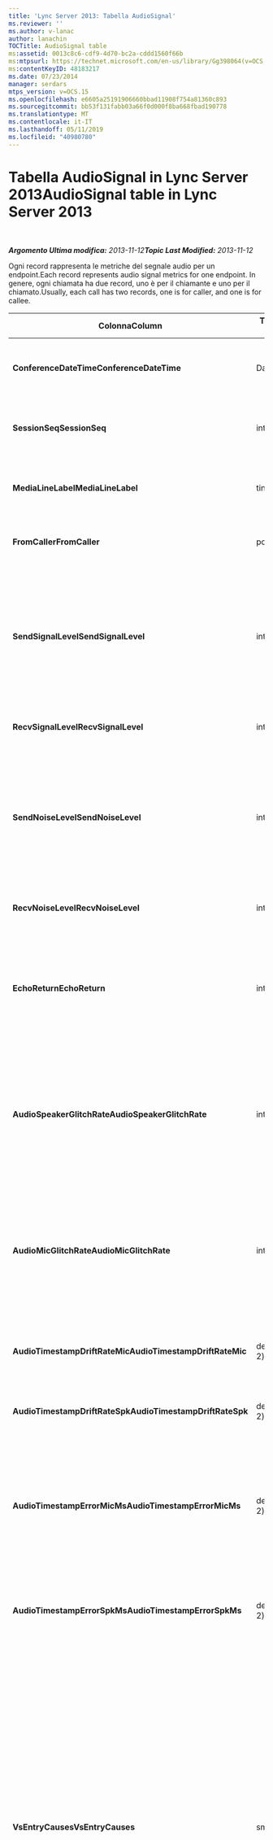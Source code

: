 ```yaml
---
title: 'Lync Server 2013: Tabella AudioSignal'
ms.reviewer: ''
ms.author: v-lanac
author: lanachin
TOCTitle: AudioSignal table
ms:assetid: 0013c8c6-cdf9-4d70-bc2a-cddd1560f66b
ms:mtpsurl: https://technet.microsoft.com/en-us/library/Gg398064(v=OCS.15)
ms:contentKeyID: 48183217
ms.date: 07/23/2014
manager: serdars
mtps_version: v=OCS.15
ms.openlocfilehash: e6605a25191906660bbad11908f754a81360c893
ms.sourcegitcommit: bb53f131fabb03a66f0d000f8ba668fbad190778
ms.translationtype: MT
ms.contentlocale: it-IT
ms.lasthandoff: 05/11/2019
ms.locfileid: "40980780"
---
```

<div data-xmlns="http://www.w3.org/1999/xhtml">

<div class="topic" data-xmlns="http://www.w3.org/1999/xhtml" data-msxsl="urn:schemas-microsoft-com:xslt" data-cs="http://msdn.microsoft.com/en-us/">

<div data-asp="http://msdn2.microsoft.com/asp">

# <a name="audiosignal-table-in-lync-server-2013"></a><span data-ttu-id="8913e-102">Tabella AudioSignal in Lync Server 2013</span><span class="sxs-lookup"><span data-stu-id="8913e-102">AudioSignal table in Lync Server 2013</span></span>

</div>

<div id="mainSection">

<div id="mainBody">

<span> </span>

<span data-ttu-id="8913e-103">_**Argomento Ultima modifica:** 2013-11-12_</span><span class="sxs-lookup"><span data-stu-id="8913e-103">_**Topic Last Modified:** 2013-11-12_</span></span>

<span data-ttu-id="8913e-104">Ogni record rappresenta le metriche del segnale audio per un endpoint.</span><span class="sxs-lookup"><span data-stu-id="8913e-104">Each record represents audio signal metrics for one endpoint.</span></span> <span data-ttu-id="8913e-105">In genere, ogni chiamata ha due record, uno è per il chiamante e uno per il chiamato.</span><span class="sxs-lookup"><span data-stu-id="8913e-105">Usually, each call has two records, one is for caller, and one is for callee.</span></span>


<table>
<colgroup>
<col style="width: 25%" />
<col style="width: 25%" />
<col style="width: 25%" />
<col style="width: 25%" />
</colgroup>
<thead>
<tr class="header">
<th><span data-ttu-id="8913e-106"><strong>Colonna</strong></span><span class="sxs-lookup"><span data-stu-id="8913e-106"><strong>Column</strong></span></span></th>
<th><span data-ttu-id="8913e-107"><strong>Tipo di dati</strong></span><span class="sxs-lookup"><span data-stu-id="8913e-107"><strong>Data Type</strong></span></span></th>
<th><span data-ttu-id="8913e-108"><strong>Chiave/indice</strong></span><span class="sxs-lookup"><span data-stu-id="8913e-108"><strong>Key/Index</strong></span></span></th>
<th><span data-ttu-id="8913e-109"><strong>Dettagli</strong></span><span class="sxs-lookup"><span data-stu-id="8913e-109"><strong>Details</strong></span></span></th>
</tr>
</thead>
<tbody>
<tr class="odd">
<td><p><span data-ttu-id="8913e-110"><strong>ConferenceDateTime</strong></span><span class="sxs-lookup"><span data-stu-id="8913e-110"><strong>ConferenceDateTime</strong></span></span></p></td>
<td><p><span data-ttu-id="8913e-111">DateTime</span><span class="sxs-lookup"><span data-stu-id="8913e-111">datetime</span></span></p></td>
<td><p><span data-ttu-id="8913e-112">Principale</span><span class="sxs-lookup"><span data-stu-id="8913e-112">Primary</span></span></p></td>
<td><p><span data-ttu-id="8913e-113">A cui si fa riferimento dalla <a href="lync-server-2013-medialine-table.md">Tabella MediaLine in Lync Server 2013</a>.</span><span class="sxs-lookup"><span data-stu-id="8913e-113">Referenced from the <a href="lync-server-2013-medialine-table.md">MediaLine table in Lync Server 2013</a>.</span></span></p></td>
</tr>
<tr class="even">
<td><p><span data-ttu-id="8913e-114"><strong>SessionSeq</strong></span><span class="sxs-lookup"><span data-stu-id="8913e-114"><strong>SessionSeq</strong></span></span></p></td>
<td><p><span data-ttu-id="8913e-115">int</span><span class="sxs-lookup"><span data-stu-id="8913e-115">int</span></span></p></td>
<td><p><span data-ttu-id="8913e-116">Principale</span><span class="sxs-lookup"><span data-stu-id="8913e-116">Primary</span></span></p></td>
<td><p><span data-ttu-id="8913e-117">A cui si fa riferimento dalla <a href="lync-server-2013-medialine-table.md">Tabella MediaLine in Lync Server 2013</a>.</span><span class="sxs-lookup"><span data-stu-id="8913e-117">Referenced from the <a href="lync-server-2013-medialine-table.md">MediaLine table in Lync Server 2013</a>.</span></span></p></td>
</tr>
<tr class="odd">
<td><p><span data-ttu-id="8913e-118"><strong>MediaLineLabel</strong></span><span class="sxs-lookup"><span data-stu-id="8913e-118"><strong>MediaLineLabel</strong></span></span></p></td>
<td><p><span data-ttu-id="8913e-119">tinyint</span><span class="sxs-lookup"><span data-stu-id="8913e-119">tinyint</span></span></p></td>
<td><p><span data-ttu-id="8913e-120">Principale</span><span class="sxs-lookup"><span data-stu-id="8913e-120">Primary</span></span></p></td>
<td><p><span data-ttu-id="8913e-121">A cui si fa riferimento dalla <a href="lync-server-2013-medialine-table.md">Tabella MediaLine in Lync Server 2013</a>.</span><span class="sxs-lookup"><span data-stu-id="8913e-121">Referenced from the <a href="lync-server-2013-medialine-table.md">MediaLine table in Lync Server 2013</a>.</span></span></p></td>
</tr>
<tr class="even">
<td><p><span data-ttu-id="8913e-122"><strong>FromCaller</strong></span><span class="sxs-lookup"><span data-stu-id="8913e-122"><strong>FromCaller</strong></span></span></p></td>
<td><p><span data-ttu-id="8913e-123">po'</span><span class="sxs-lookup"><span data-stu-id="8913e-123">bit</span></span></p></td>
<td><p><span data-ttu-id="8913e-124">Principale</span><span class="sxs-lookup"><span data-stu-id="8913e-124">Primary</span></span></p></td>
<td><p><span data-ttu-id="8913e-125">0: dati del destinatario</span><span class="sxs-lookup"><span data-stu-id="8913e-125">0: Callee’s data</span></span></p>
<p><span data-ttu-id="8913e-126">1: dati del chiamante</span><span class="sxs-lookup"><span data-stu-id="8913e-126">1: Caller’s data</span></span></p></td>
</tr>
<tr class="odd">
<td><p><span data-ttu-id="8913e-127"><strong>SendSignalLevel</strong></span><span class="sxs-lookup"><span data-stu-id="8913e-127"><strong>SendSignalLevel</strong></span></span></p></td>
<td><p><span data-ttu-id="8913e-128">int</span><span class="sxs-lookup"><span data-stu-id="8913e-128">int</span></span></p></td>
<td><p> </p></td>
<td><p><span data-ttu-id="8913e-129">Rappresenta il livello di segnale audio per il controllo del guadagno post-analogico.</span><span class="sxs-lookup"><span data-stu-id="8913e-129">Represents the Post-Analog Gain Control audio signal level.</span></span> <span data-ttu-id="8913e-130">L'unità per questa metrica è dBmo.</span><span class="sxs-lookup"><span data-stu-id="8913e-130">The unit for this metric is dBmo.</span></span> <span data-ttu-id="8913e-131">Per una qualità accettabile, dovrebbe essere di almeno 30 dBmo.</span><span class="sxs-lookup"><span data-stu-id="8913e-131">For acceptable quality, it should be at least 30 dBmo.</span></span> <span data-ttu-id="8913e-132">Questa metrica non viene segnalata da un/V Conferencing Server o telefoni IP.</span><span class="sxs-lookup"><span data-stu-id="8913e-132">This metric is not reported by the A/V Conferencing Server or IP phones.</span></span></p></td>
</tr>
<tr class="even">
<td><p><span data-ttu-id="8913e-133"><strong>RecvSignalLevel</strong></span><span class="sxs-lookup"><span data-stu-id="8913e-133"><strong>RecvSignalLevel</strong></span></span></p></td>
<td><p><span data-ttu-id="8913e-134">int</span><span class="sxs-lookup"><span data-stu-id="8913e-134">int</span></span></p></td>
<td><p> </p></td>
<td><p><span data-ttu-id="8913e-135">Vedere SendSignalLevel.</span><span class="sxs-lookup"><span data-stu-id="8913e-135">See SendSignalLevel.</span></span></p></td>
</tr>
<tr class="odd">
<td><p><span data-ttu-id="8913e-136"><strong>SendNoiseLevel</strong></span><span class="sxs-lookup"><span data-stu-id="8913e-136"><strong>SendNoiseLevel</strong></span></span></p></td>
<td><p><span data-ttu-id="8913e-137">int</span><span class="sxs-lookup"><span data-stu-id="8913e-137">int</span></span></p></td>
<td><p> </p></td>
<td><p><span data-ttu-id="8913e-138">Rappresenta il livello di rumore audio del controllo di guadagno post-analogico.</span><span class="sxs-lookup"><span data-stu-id="8913e-138">Represents the Post-Analog Gain Control audio noise level.</span></span> <span data-ttu-id="8913e-139">L'unità per questa metrica è dBmo.</span><span class="sxs-lookup"><span data-stu-id="8913e-139">The unit for this metric is dBmo.</span></span> <span data-ttu-id="8913e-140">Per una qualità accettabile, dovrebbe essere inferiore a 35 dBmo.</span><span class="sxs-lookup"><span data-stu-id="8913e-140">For acceptable quality, it should be less than 35 dBmo.</span></span> <span data-ttu-id="8913e-141">Questa metrica non viene segnalata da un/V Conferencing Server o telefoni IP.</span><span class="sxs-lookup"><span data-stu-id="8913e-141">This metric is not reported by the A/V Conferencing Server or IP phones.</span></span></p></td>
</tr>
<tr class="even">
<td><p><span data-ttu-id="8913e-142"><strong>RecvNoiseLevel</strong></span><span class="sxs-lookup"><span data-stu-id="8913e-142"><strong>RecvNoiseLevel</strong></span></span></p></td>
<td><p><span data-ttu-id="8913e-143">int</span><span class="sxs-lookup"><span data-stu-id="8913e-143">int</span></span></p></td>
<td><p> </p></td>
<td><p><span data-ttu-id="8913e-144">Vedere SendNoiseLevel.</span><span class="sxs-lookup"><span data-stu-id="8913e-144">See SendNoiseLevel.</span></span></p></td>
</tr>
<tr class="odd">
<td><p><span data-ttu-id="8913e-145"><strong>EchoReturn</strong></span><span class="sxs-lookup"><span data-stu-id="8913e-145"><strong>EchoReturn</strong></span></span></p></td>
<td><p><span data-ttu-id="8913e-146">int</span><span class="sxs-lookup"><span data-stu-id="8913e-146">int</span></span></p></td>
<td><p> </p></td>
<td><p><span data-ttu-id="8913e-147">Metrica di miglioramento della perdita di echo return.</span><span class="sxs-lookup"><span data-stu-id="8913e-147">Echo Return Loss Enhancement metric.</span></span> <span data-ttu-id="8913e-148">L'unità per questa metrica è dB.</span><span class="sxs-lookup"><span data-stu-id="8913e-148">The unit for this metric is dB.</span></span> <span data-ttu-id="8913e-149">I valori più bassi rappresentano meno eco.</span><span class="sxs-lookup"><span data-stu-id="8913e-149">Lower values represent less echo.</span></span> <span data-ttu-id="8913e-150">Questa metrica non viene segnalata da un/V Conferencing Server o telefoni IP.</span><span class="sxs-lookup"><span data-stu-id="8913e-150">This metric is not reported by the A/V Conferencing Server or IP phones.</span></span></p></td>
</tr>
<tr class="even">
<td><p><span data-ttu-id="8913e-151"><strong>AudioSpeakerGlitchRate</strong></span><span class="sxs-lookup"><span data-stu-id="8913e-151"><strong>AudioSpeakerGlitchRate</strong></span></span></p></td>
<td><p><span data-ttu-id="8913e-152">int</span><span class="sxs-lookup"><span data-stu-id="8913e-152">int</span></span></p></td>
<td><p> </p></td>
<td><p><span data-ttu-id="8913e-153">Inconvenienti medi per cinque minuti per il rendering del diffusore.</span><span class="sxs-lookup"><span data-stu-id="8913e-153">Average glitches per five minutes for the loudspeaker rendering.</span></span> <span data-ttu-id="8913e-154">Per una buona qualità, questa operazione deve essere inferiore a uno per cinque minuti.</span><span class="sxs-lookup"><span data-stu-id="8913e-154">For good quality, this should be less than one per five minutes.</span></span> <span data-ttu-id="8913e-155">Non segnalato da un/V Conferencing Server, Mediation Server o telefoni IP.</span><span class="sxs-lookup"><span data-stu-id="8913e-155">Not reported by A/V Conferencing Servers, Mediation Servers, or IP phones.</span></span></p></td>
</tr>
<tr class="odd">
<td><p><span data-ttu-id="8913e-156"><strong>AudioMicGlitchRate</strong></span><span class="sxs-lookup"><span data-stu-id="8913e-156"><strong>AudioMicGlitchRate</strong></span></span></p></td>
<td><p><span data-ttu-id="8913e-157">int</span><span class="sxs-lookup"><span data-stu-id="8913e-157">int</span></span></p></td>
<td><p> </p></td>
<td><p><span data-ttu-id="8913e-158">Glitch media per cinque minuti per l'acquisizione del microfono.</span><span class="sxs-lookup"><span data-stu-id="8913e-158">Average glitches per five minutes for the microphone capture.</span></span> <span data-ttu-id="8913e-159">Per una qualità ottimale, questa operazione deve essere inferiore a uno per cinque minuti.</span><span class="sxs-lookup"><span data-stu-id="8913e-159">For good quality this should be less than one per five minutes.</span></span> <span data-ttu-id="8913e-160">Non segnalato da un/V Conferencing Server, Mediation Server o telefoni IP.</span><span class="sxs-lookup"><span data-stu-id="8913e-160">Not reported by A/V Conferencing Servers, Mediation Servers, or IP phones.</span></span></p></td>
</tr>
<tr class="even">
<td><p><span data-ttu-id="8913e-161"><strong>AudioTimestampDriftRateMic</strong></span><span class="sxs-lookup"><span data-stu-id="8913e-161"><strong>AudioTimestampDriftRateMic</strong></span></span></p></td>
<td><p><span data-ttu-id="8913e-162">decimale (9; 2)</span><span class="sxs-lookup"><span data-stu-id="8913e-162">decimal(9,2)</span></span></p></td>
<td><p> </p></td>
<td><p><span data-ttu-id="8913e-163">Velocità di spostamento del dispositivo microfonico, relativo all'orologio della CPU.</span><span class="sxs-lookup"><span data-stu-id="8913e-163">Microphone device clock drift rate, relative to CPU clock.</span></span></p></td>
</tr>
<tr class="odd">
<td><p><span data-ttu-id="8913e-164"><strong>AudioTimestampDriftRateSpk</strong></span><span class="sxs-lookup"><span data-stu-id="8913e-164"><strong>AudioTimestampDriftRateSpk</strong></span></span></p></td>
<td><p><span data-ttu-id="8913e-165">decimale (9; 2)</span><span class="sxs-lookup"><span data-stu-id="8913e-165">decimal(9,2)</span></span></p></td>
<td><p> </p></td>
<td><p><span data-ttu-id="8913e-166">Frequenza della velocità di spostamento del dispositivo del relatore, rispetto all'orologio della CPU.</span><span class="sxs-lookup"><span data-stu-id="8913e-166">Speaker device clock drift rate, relative to CPU clock.</span></span></p></td>
</tr>
<tr class="even">
<td><p><span data-ttu-id="8913e-167"><strong>AudioTimestampErrorMicMs</strong></span><span class="sxs-lookup"><span data-stu-id="8913e-167"><strong>AudioTimestampErrorMicMs</strong></span></span></p></td>
<td><p><span data-ttu-id="8913e-168">decimale (9; 2)</span><span class="sxs-lookup"><span data-stu-id="8913e-168">decimal(9,2)</span></span></p></td>
<td><p> </p></td>
<td><p><span data-ttu-id="8913e-169">Frequenza della velocità di spostamento del dispositivo del relatore, rispetto all'orologio della CPU.</span><span class="sxs-lookup"><span data-stu-id="8913e-169">Speaker device clock drift rate, relative to CPU clock.</span></span></p>
<p><span data-ttu-id="8913e-170">Messaggio di errore medio per l'acquisizione di un indicatore di data e ora in millisecondi negli ultimi 20 secondi della chiamata.</span><span class="sxs-lookup"><span data-stu-id="8913e-170">Average microphone capture stream time stamp error, in milliseconds, in the last 20 seconds of the call.</span></span></p></td>
</tr>
<tr class="odd">
<td><p><span data-ttu-id="8913e-171"><strong>AudioTimestampErrorSpkMs</strong></span><span class="sxs-lookup"><span data-stu-id="8913e-171"><strong>AudioTimestampErrorSpkMs</strong></span></span></p></td>
<td><p><span data-ttu-id="8913e-172">decimale (9; 2)</span><span class="sxs-lookup"><span data-stu-id="8913e-172">decimal(9,2)</span></span></p></td>
<td><p> </p></td>
<td><p><span data-ttu-id="8913e-173">Messaggio di errore medio del flusso di rendering del relatore, in millisecondi, negli ultimi 20 secondi della chiamata.</span><span class="sxs-lookup"><span data-stu-id="8913e-173">Average speaker render stream time stamp error, in milliseconds, in the last 20 seconds of the call.</span></span></p></td>
</tr>
<tr class="even">
<td><p><span data-ttu-id="8913e-174"><strong>VsEntryCauses</strong></span><span class="sxs-lookup"><span data-stu-id="8913e-174"><strong>VsEntryCauses</strong></span></span></p></td>
<td><p><span data-ttu-id="8913e-175">smallint</span><span class="sxs-lookup"><span data-stu-id="8913e-175">smallint</span></span></p></td>
<td><p> </p></td>
<td><p><span data-ttu-id="8913e-176">L'opzione Voice Switch è una modalità half-duplex con un'abilità di interruzione ridotta.</span><span class="sxs-lookup"><span data-stu-id="8913e-176">Voice switch is a half-duplex mode with reduced interruption ability.</span></span> <span data-ttu-id="8913e-177">Cause della voce di interruttore vocale:</span><span class="sxs-lookup"><span data-stu-id="8913e-177">Causes of voice switch entry:</span></span></p>
<p><span data-ttu-id="8913e-178">ENTER_VS_BADTS 0X01</span><span class="sxs-lookup"><span data-stu-id="8913e-178">ENTER_VS_BADTS 0x01</span></span></p>
<p><span data-ttu-id="8913e-179">ENTER_VS_ECHO 0x02</span><span class="sxs-lookup"><span data-stu-id="8913e-179">ENTER_VS_ECHO 0x02</span></span></p>
<p><span data-ttu-id="8913e-180">ENTER_VS_FORCEORCONVERGENCE 0X04</span><span class="sxs-lookup"><span data-stu-id="8913e-180">ENTER_VS_FORCEORCONVERGENCE 0x04</span></span></p>
<p><span data-ttu-id="8913e-181">ENTER_VS_DNLP 0x08</span><span class="sxs-lookup"><span data-stu-id="8913e-181">ENTER_VS_DNLP 0x08</span></span></p>
<p><span data-ttu-id="8913e-182">La causa può essere una combinazione di queste singole cause.</span><span class="sxs-lookup"><span data-stu-id="8913e-182">The cause can be a combination of those individual causes.</span></span> <span data-ttu-id="8913e-183">ENTER_VS_FORCEORCONVERGENCE può essere abilitato solo da RegKey per scopi di test.</span><span class="sxs-lookup"><span data-stu-id="8913e-183">ENTER_VS_FORCEORCONVERGENCE can only be enabled by regkey for test purpose.</span></span></p>
<p><span data-ttu-id="8913e-184">Il tipo di dati per questa colonna è stato modificato in Microsoft Lync Server 2013.</span><span class="sxs-lookup"><span data-stu-id="8913e-184">The data type for this column was changed in Microsoft Lync Server 2013.</span></span></p></td>
</tr>
<tr class="odd">
<td><p><span data-ttu-id="8913e-185"><strong>EchoEventCauses</strong></span><span class="sxs-lookup"><span data-stu-id="8913e-185"><strong>EchoEventCauses</strong></span></span></p></td>
<td><p><span data-ttu-id="8913e-186">tinyint</span><span class="sxs-lookup"><span data-stu-id="8913e-186">tinyint</span></span></p></td>
<td><p> </p></td>
<td><p><span data-ttu-id="8913e-187">Cause di un evento Echo:</span><span class="sxs-lookup"><span data-stu-id="8913e-187">Causes of an echo event:</span></span></p>
<p><span data-ttu-id="8913e-188">ECHO_EVENT_BAD_TIMESTAMP 0x01</span><span class="sxs-lookup"><span data-stu-id="8913e-188">ECHO_EVENT_BAD_TIMESTAMP 0x01</span></span></p>
<p><span data-ttu-id="8913e-189">ECHO_EVENT_POSTAEC_ECHO 0X02</span><span class="sxs-lookup"><span data-stu-id="8913e-189">ECHO_EVENT_POSTAEC_ECHO 0x02</span></span></p>
<p><span data-ttu-id="8913e-190">ECHO_EVENT_ANLP 0x04</span><span class="sxs-lookup"><span data-stu-id="8913e-190">ECHO_EVENT_ANLP 0x04</span></span></p>
<p><span data-ttu-id="8913e-191">ECHO_EVENT_DNLP 0x08</span><span class="sxs-lookup"><span data-stu-id="8913e-191">ECHO_EVENT_DNLP 0x08</span></span></p>
<p><span data-ttu-id="8913e-192">ECHO_EVENT_MIC_CLIPPING 0X10</span><span class="sxs-lookup"><span data-stu-id="8913e-192">ECHO_EVENT_MIC_CLIPPING 0x10</span></span></p>
<p><span data-ttu-id="8913e-193">ECHO_EVENT_BAD_STATE 0x20</span><span class="sxs-lookup"><span data-stu-id="8913e-193">ECHO_EVENT_BAD_STATE 0x20</span></span></p>
<p><span data-ttu-id="8913e-194">La causa può essere una combinazione di queste singole cause.</span><span class="sxs-lookup"><span data-stu-id="8913e-194">The cause can be a combination of those individual causes.</span></span></p></td>
</tr>
<tr class="even">
<td><p><span data-ttu-id="8913e-195"><strong>EchoPercentMicIn</strong></span><span class="sxs-lookup"><span data-stu-id="8913e-195"><strong>EchoPercentMicIn</strong></span></span></p></td>
<td><p><span data-ttu-id="8913e-196">decimale (5; 2)</span><span class="sxs-lookup"><span data-stu-id="8913e-196">decimal(5,2)</span></span></p></td>
<td><p> </p></td>
<td><p><span data-ttu-id="8913e-197">Percentuale di tempo in cui Echo è stato rilevato nel flusso di acquisizione del microfono.</span><span class="sxs-lookup"><span data-stu-id="8913e-197">Percentage of time when echo was detected in the microphone capture stream.</span></span> <span data-ttu-id="8913e-198">In genere, i valori sono bassi per gli auricolari o i dispositivi portatili e più in alto per i telefoni con altoparlante o per gli altoparlanti autonomi.</span><span class="sxs-lookup"><span data-stu-id="8913e-198">Typically, values are low for headsets or handsets, and higher for speaker phones or stand-alone speakers.</span></span> <span data-ttu-id="8913e-199">Per i dispositivi che supportano l'annullamento dell'eco acustica a bordo, i valori elevati indicano la perdita di eco.</span><span class="sxs-lookup"><span data-stu-id="8913e-199">For devices that support on-board acoustic echo cancellation, high values indicate echo leak.</span></span> <span data-ttu-id="8913e-200">Per altri dispositivi, questa metrica non deve essere usata per valutare la qualità del dispositivo.</span><span class="sxs-lookup"><span data-stu-id="8913e-200">For other devices, this metric should not be used to evaluate device quality.</span></span></p></td>
</tr>
<tr class="odd">
<td><p><span data-ttu-id="8913e-201"><strong>EchoPercentSend</strong></span><span class="sxs-lookup"><span data-stu-id="8913e-201"><strong>EchoPercentSend</strong></span></span></p></td>
<td><p><span data-ttu-id="8913e-202">decimale (5; 2)</span><span class="sxs-lookup"><span data-stu-id="8913e-202">decimal(5,2)</span></span></p></td>
<td></td>
<td><p><span data-ttu-id="8913e-203">Percentuale di tempo in cui Echo viene rilevato in Stream inviato.</span><span class="sxs-lookup"><span data-stu-id="8913e-203">Percentage of time when echo is detected in sent stream.</span></span> <span data-ttu-id="8913e-204">Percentuale di eco elevata nei flussi di trasmissione un'indicazione della perdita di eco.</span><span class="sxs-lookup"><span data-stu-id="8913e-204">High echo percentage in send streams an indication of echo leak.</span></span></p></td>
</tr>
<tr class="even">
<td><p><span data-ttu-id="8913e-205"><strong>RxAGCSignalLevel</strong></span><span class="sxs-lookup"><span data-stu-id="8913e-205"><strong>RxAGCSignalLevel</strong></span></span></p></td>
<td><p><span data-ttu-id="8913e-206">int</span><span class="sxs-lookup"><span data-stu-id="8913e-206">int</span></span></p></td>
<td><p> </p></td>
<td><p><span data-ttu-id="8913e-207">Livello di segnale ricevuto sul server Mediation dal gateway; Questo si applica solo al Mediation Server.</span><span class="sxs-lookup"><span data-stu-id="8913e-207">Received signal level on the Mediation Server from the Gateway; this applies only to the Mediation Server.</span></span> <span data-ttu-id="8913e-208">L'unità di questa metrica è dBoV.</span><span class="sxs-lookup"><span data-stu-id="8913e-208">The unit of this metric is dBoV.</span></span> <span data-ttu-id="8913e-209">Per una buona qualità, l'intervallo accettabile deve essere [-30 a-18] dBoV.</span><span class="sxs-lookup"><span data-stu-id="8913e-209">For good quality, the acceptable range should be [-30 to -18] dBoV.</span></span></p></td>
</tr>
<tr class="odd">
<td><p><span data-ttu-id="8913e-210"><strong>RxAGCNoiseLevel</strong></span><span class="sxs-lookup"><span data-stu-id="8913e-210"><strong>RxAGCNoiseLevel</strong></span></span></p></td>
<td><p><span data-ttu-id="8913e-211">int</span><span class="sxs-lookup"><span data-stu-id="8913e-211">int</span></span></p></td>
<td><p> </p></td>
<td><p><span data-ttu-id="8913e-212">Livello di segnale ricevuto nel server Mediation dal gateway.</span><span class="sxs-lookup"><span data-stu-id="8913e-212">Received signal level on the Mediation Server from the Gateway.</span></span> <span data-ttu-id="8913e-213">Questo si applica solo al Mediation Server.</span><span class="sxs-lookup"><span data-stu-id="8913e-213">This applies only to the Mediation Server.</span></span> <span data-ttu-id="8913e-214">L'unità di questa metrica è dBoV.</span><span class="sxs-lookup"><span data-stu-id="8913e-214">The unit of this metric is dBoV.</span></span> <span data-ttu-id="8913e-215">Per una buona qualità, l'intervallo accettabile deve essere inferiore a-50 dBoV.</span><span class="sxs-lookup"><span data-stu-id="8913e-215">For good quality, the acceptable range should be less than -50 dBoV.</span></span></p></td>
</tr>
<tr class="even">
<td><p><span data-ttu-id="8913e-216"><strong>RxAvgAGCGain</strong></span><span class="sxs-lookup"><span data-stu-id="8913e-216"><strong>RxAvgAGCGain</strong></span></span></p></td>
<td><p><span data-ttu-id="8913e-217">int</span><span class="sxs-lookup"><span data-stu-id="8913e-217">int</span></span></p></td>
<td><p> </p></td>
<td><p><span data-ttu-id="8913e-218">Controllo automatico del guadagno (AGC) sul lato Mediation Server.</span><span class="sxs-lookup"><span data-stu-id="8913e-218">Automatic gain control (AGC) on the Mediation Server side.</span></span></p></td>
</tr>
<tr class="odd">
<td><p><span data-ttu-id="8913e-219"><strong>InitialSignalLevelRMS</strong></span><span class="sxs-lookup"><span data-stu-id="8913e-219"><strong>InitialSignalLevelRMS</strong></span></span></p></td>
<td><p><span data-ttu-id="8913e-220">galleggiante</span><span class="sxs-lookup"><span data-stu-id="8913e-220">float</span></span></p></td>
<td><p> </p></td>
<td><p><span data-ttu-id="8913e-221">Il quadrato medio radice (RMS) del segnale in arrivo fino ai primi 30 secondi della chiamata.</span><span class="sxs-lookup"><span data-stu-id="8913e-221">The root mean square (RMS) of the incoming signal of up to the first 30 seconds of the call.</span></span></p></td>
</tr>
<tr class="even">
<td><p><span data-ttu-id="8913e-222"><strong>RecvSignalLevelCh1</strong></span><span class="sxs-lookup"><span data-stu-id="8913e-222"><strong>RecvSignalLevelCh1</strong></span></span></p></td>
<td><p><span data-ttu-id="8913e-223">int</span><span class="sxs-lookup"><span data-stu-id="8913e-223">int</span></span></p></td>
<td></td>
<td><p><span data-ttu-id="8913e-224">Livello di segnale ricevuto sul canale 1.</span><span class="sxs-lookup"><span data-stu-id="8913e-224">Signal level as received on channel 1.</span></span></p>
<p><span data-ttu-id="8913e-225">Questa colonna è stata introdotta in Microsoft Lync Server 2013.</span><span class="sxs-lookup"><span data-stu-id="8913e-225">This column was introduced in Microsoft Lync Server 2013.</span></span></p></td>
</tr>
<tr class="odd">
<td><p><span data-ttu-id="8913e-226"><strong>RecvSignalLevelCh2</strong></span><span class="sxs-lookup"><span data-stu-id="8913e-226"><strong>RecvSignalLevelCh2</strong></span></span></p></td>
<td><p><span data-ttu-id="8913e-227">int</span><span class="sxs-lookup"><span data-stu-id="8913e-227">int</span></span></p></td>
<td></td>
<td><p><span data-ttu-id="8913e-228">Livello di segnale ricevuto sul canale 2.</span><span class="sxs-lookup"><span data-stu-id="8913e-228">Signal level as received on channel 2.</span></span></p>
<p><span data-ttu-id="8913e-229">Questa colonna è stata introdotta in Microsoft Lync Server 2013.</span><span class="sxs-lookup"><span data-stu-id="8913e-229">This column was introduced in Microsoft Lync Server 2013.</span></span></p></td>
</tr>
<tr class="even">
<td><p><span data-ttu-id="8913e-230"><strong>RecvNoiseLevelCh1</strong></span><span class="sxs-lookup"><span data-stu-id="8913e-230"><strong>RecvNoiseLevelCh1</strong></span></span></p></td>
<td><p><span data-ttu-id="8913e-231">int</span><span class="sxs-lookup"><span data-stu-id="8913e-231">int</span></span></p></td>
<td></td>
<td><p><span data-ttu-id="8913e-232">Livello di rumorosità ricevuto sul canale 1.</span><span class="sxs-lookup"><span data-stu-id="8913e-232">Noise level as received on channel 1.</span></span></p>
<p><span data-ttu-id="8913e-233">Questa colonna è stata introdotta in Microsoft Lync Server 2013.</span><span class="sxs-lookup"><span data-stu-id="8913e-233">This column was introduced in Microsoft Lync Server 2013.</span></span></p></td>
</tr>
<tr class="odd">
<td><p><span data-ttu-id="8913e-234"><strong>RecvNoiseLevelCh2</strong></span><span class="sxs-lookup"><span data-stu-id="8913e-234"><strong>RecvNoiseLevelCh2</strong></span></span></p></td>
<td><p><span data-ttu-id="8913e-235">int</span><span class="sxs-lookup"><span data-stu-id="8913e-235">int</span></span></p></td>
<td></td>
<td><p><span data-ttu-id="8913e-236">Livello di rumorosità ricevuto sul canale 2.</span><span class="sxs-lookup"><span data-stu-id="8913e-236">Noise level as received on channel 2.</span></span></p>
<p><span data-ttu-id="8913e-237">Questa colonna è stata introdotta in Microsoft Lync Server 2013.</span><span class="sxs-lookup"><span data-stu-id="8913e-237">This column was introduced in Microsoft Lync Server 2013.</span></span></p></td>
</tr>
<tr class="even">
<td><p><span data-ttu-id="8913e-238"><strong>SendSignalLevelCh1</strong></span><span class="sxs-lookup"><span data-stu-id="8913e-238"><strong>SendSignalLevelCh1</strong></span></span></p></td>
<td><p><span data-ttu-id="8913e-239">int</span><span class="sxs-lookup"><span data-stu-id="8913e-239">int</span></span></p></td>
<td></td>
<td><p><span data-ttu-id="8913e-240">Livello di segnale inviato sul canale 1.</span><span class="sxs-lookup"><span data-stu-id="8913e-240">Signal level as sent on channel 1.</span></span></p>
<p><span data-ttu-id="8913e-241">Questa colonna è stata introdotta in Microsoft Lync Server 2013.</span><span class="sxs-lookup"><span data-stu-id="8913e-241">This column was introduced in Microsoft Lync Server 2013.</span></span></p></td>
</tr>
<tr class="odd">
<td><p><span data-ttu-id="8913e-242"><strong>SendSignalLevelCh2</strong></span><span class="sxs-lookup"><span data-stu-id="8913e-242"><strong>SendSignalLevelCh2</strong></span></span></p></td>
<td><p><span data-ttu-id="8913e-243">int</span><span class="sxs-lookup"><span data-stu-id="8913e-243">int</span></span></p></td>
<td></td>
<td><p><span data-ttu-id="8913e-244">Livello di segnale inviato sul canale 2.</span><span class="sxs-lookup"><span data-stu-id="8913e-244">Signal level as sent on channel 2.</span></span></p>
<p><span data-ttu-id="8913e-245">Questa colonna è stata introdotta in Microsoft Lync Server 2013.</span><span class="sxs-lookup"><span data-stu-id="8913e-245">This column was introduced in Microsoft Lync Server 2013.</span></span></p></td>
</tr>
<tr class="even">
<td><p><span data-ttu-id="8913e-246"><strong>SendNoiseLevelCh1</strong></span><span class="sxs-lookup"><span data-stu-id="8913e-246"><strong>SendNoiseLevelCh1</strong></span></span></p></td>
<td><p><span data-ttu-id="8913e-247">int</span><span class="sxs-lookup"><span data-stu-id="8913e-247">int</span></span></p></td>
<td></td>
<td><p><span data-ttu-id="8913e-248">Livello di rumorosità inviato sul canale 1.</span><span class="sxs-lookup"><span data-stu-id="8913e-248">Noise level as sent on channel 1.</span></span></p>
<p><span data-ttu-id="8913e-249">Questa colonna è stata introdotta in Microsoft Lync Server 2013.</span><span class="sxs-lookup"><span data-stu-id="8913e-249">This column was introduced in Microsoft Lync Server 2013.</span></span></p></td>
</tr>
<tr class="odd">
<td><p><span data-ttu-id="8913e-250"><strong>SendNoiseLevelCh2</strong></span><span class="sxs-lookup"><span data-stu-id="8913e-250"><strong>SendNoiseLevelCh2</strong></span></span></p></td>
<td><p><span data-ttu-id="8913e-251">int</span><span class="sxs-lookup"><span data-stu-id="8913e-251">int</span></span></p></td>
<td></td>
<td><p><span data-ttu-id="8913e-252">Livello di rumorosità inviato sul canale 2.</span><span class="sxs-lookup"><span data-stu-id="8913e-252">Noise level as sent on channel 2.</span></span></p>
<p><span data-ttu-id="8913e-253">Questa colonna è stata introdotta in Microsoft Lync Server 2013.</span><span class="sxs-lookup"><span data-stu-id="8913e-253">This column was introduced in Microsoft Lync Server 2013.</span></span></p></td>
</tr>
</tbody>
</table>


</div>

<span> </span>

</div>

</div>

</div>

